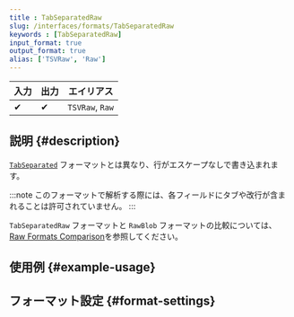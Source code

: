 ```yaml
---
title : TabSeparatedRaw
slug: /interfaces/formats/TabSeparatedRaw
keywords : [TabSeparatedRaw]
input_format: true
output_format: true
alias: ['TSVRaw', 'Raw']
---
```


| 入力  | 出力  | エイリアス        |
|-------|--------|-----------------|
| ✔     | ✔      | `TSVRaw`, `Raw` |

## 説明 {#description}

[`TabSeparated`](/interfaces/formats/TabSeparated) フォーマットとは異なり、行がエスケープなしで書き込まれます。

:::note
このフォーマットで解析する際には、各フィールドにタブや改行が含まれることは許可されていません。
:::

`TabSeparatedRaw` フォーマットと `RawBlob` フォーマットの比較については、[Raw Formats Comparison](../RawBLOB.md/#raw-formats-comparison)を参照してください。

## 使用例 {#example-usage}

## フォーマット設定 {#format-settings}
